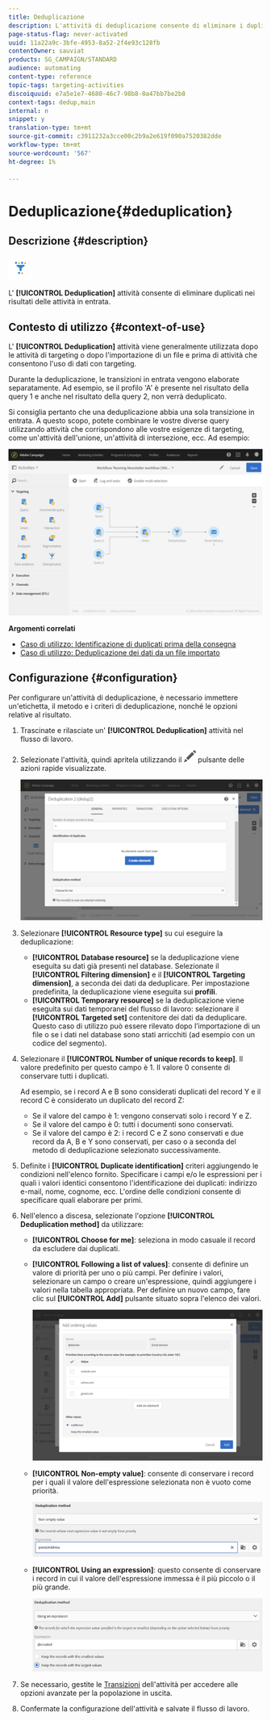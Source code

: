 ```yaml
---
title: Deduplicazione
description: L'attività di deduplicazione consente di eliminare i duplicati nei risultati delle attività in entrata.
page-status-flag: never-activated
uuid: 11a22a9c-3bfe-4953-8a52-2f4e93c128fb
contentOwner: sauviat
products: SG_CAMPAIGN/STANDARD
audience: automating
content-type: reference
topic-tags: targeting-activities
discoiquuid: e7a5e1e7-4680-46c7-98b8-0a47bb7be2b8
context-tags: dedup,main
internal: n
snippet: y
translation-type: tm+mt
source-git-commit: c3911232a3cce00c2b9a2e619f090a7520382dde
workflow-type: tm+mt
source-wordcount: '567'
ht-degree: 1%

---
```



# Deduplicazione{#deduplication}

## Descrizione {#description}

![](assets/deduplication.png)

L&#39; **[!UICONTROL Deduplication]** attività consente di eliminare duplicati nei risultati delle attività in entrata.

## Contesto di utilizzo {#context-of-use}

L&#39; **[!UICONTROL Deduplication]** attività viene generalmente utilizzata dopo le attività di targeting o dopo l&#39;importazione di un file e prima di attività che consentono l&#39;uso di dati con targeting.

Durante la deduplicazione, le transizioni in entrata vengono elaborate separatamente. Ad esempio, se il profilo &#39;A&#39; è presente nel risultato della query 1 e anche nel risultato della query 2, non verrà deduplicato.

Si consiglia pertanto che una deduplicazione abbia una sola transizione in entrata. A questo scopo, potete combinare le vostre diverse query utilizzando attività che corrispondono alle vostre esigenze di targeting, come un&#39;attività dell&#39;unione, un&#39;attività di intersezione, ecc. Ad esempio:

![](assets/dedup_bonnepratique.png)

**Argomenti correlati**

* [Caso di utilizzo: Identificazione di duplicati prima della consegna](../../automating/using/identifying-duplicated-before-delivery.md)
* [Caso di utilizzo: Deduplicazione dei dati da un file importato](../../automating/using/deduplicating-data-imported-file.md)

## Configurazione {#configuration}

Per configurare un&#39;attività di deduplicazione, è necessario immettere un&#39;etichetta, il metodo e i criteri di deduplicazione, nonché le opzioni relative al risultato.

1. Trascinate e rilasciate un&#39; **[!UICONTROL Deduplication]** attività nel flusso di lavoro.
1. Selezionate l&#39;attività, quindi apritela utilizzando il ![](assets/edit_darkgrey-24px.png) pulsante delle azioni rapide visualizzate.

   ![](assets/deduplication_1.png)

1. Selezionare **[!UICONTROL Resource type]** su cui eseguire la deduplicazione:

   * **[!UICONTROL Database resource]** se la deduplicazione viene eseguita su dati già presenti nel database. Selezionate il **[!UICONTROL Filtering dimension]** e il **[!UICONTROL Targeting dimension]**, a seconda dei dati da deduplicare. Per impostazione predefinita, la deduplicazione viene eseguita sui **profili**.
   * **[!UICONTROL Temporary resource]** se la deduplicazione viene eseguita sui dati temporanei del flusso di lavoro: selezionare il **[!UICONTROL Targeted set]** contenitore dei dati da deduplicare. Questo caso di utilizzo può essere rilevato dopo l’importazione di un file o se i dati nel database sono stati arricchiti (ad esempio con un codice del segmento).

1. Selezionare il **[!UICONTROL Number of unique records to keep]**. Il valore predefinito per questo campo è 1. Il valore 0 consente di conservare tutti i duplicati.

   Ad esempio, se i record A e B sono considerati duplicati del record Y e il record C è considerato un duplicato del record Z:

   * Se il valore del campo è 1: vengono conservati solo i record Y e Z.
   * Se il valore del campo è 0: tutti i documenti sono conservati.
   * Se il valore del campo è 2: i record C e Z sono conservati e due record da A, B e Y sono conservati, per caso o a seconda del metodo di deduplicazione selezionato successivamente.

1. Definite i **[!UICONTROL Duplicate identification]** criteri aggiungendo le condizioni nell&#39;elenco fornito. Specificare i campi e/o le espressioni per i quali i valori identici consentono l&#39;identificazione dei duplicati: indirizzo e-mail, nome, cognome, ecc. L&#39;ordine delle condizioni consente di specificare quali elaborare per primi.
1. Nell&#39;elenco a discesa, selezionate l&#39;opzione **[!UICONTROL Deduplication method]** da utilizzare:

   * **[!UICONTROL Choose for me]**: seleziona in modo casuale il record da escludere dai duplicati.
   * **[!UICONTROL Following a list of values]**: consente di definire un valore di priorità per uno o più campi. Per definire i valori, selezionare un campo o creare un&#39;espressione, quindi aggiungere i valori nella tabella appropriata. Per definire un nuovo campo, fare clic sul **[!UICONTROL Add]** pulsante situato sopra l&#39;elenco dei valori.

      ![](assets/deduplication_2.png)

   * **[!UICONTROL Non-empty value]**: consente di conservare i record per i quali il valore dell&#39;espressione selezionata non è vuoto come priorità.

      ![](assets/deduplication_3.png)

   * **[!UICONTROL Using an expression]**: questo consente di conservare i record in cui il valore dell&#39;espressione immessa è il più piccolo o il più grande.

      ![](assets/deduplication_4.png)

1. Se necessario, gestite le [Transizioni](../../automating/using/activity-properties.md) dell&#39;attività per accedere alle opzioni avanzate per la popolazione in uscita.
1. Confermate la configurazione dell&#39;attività e salvate il flusso di lavoro.
